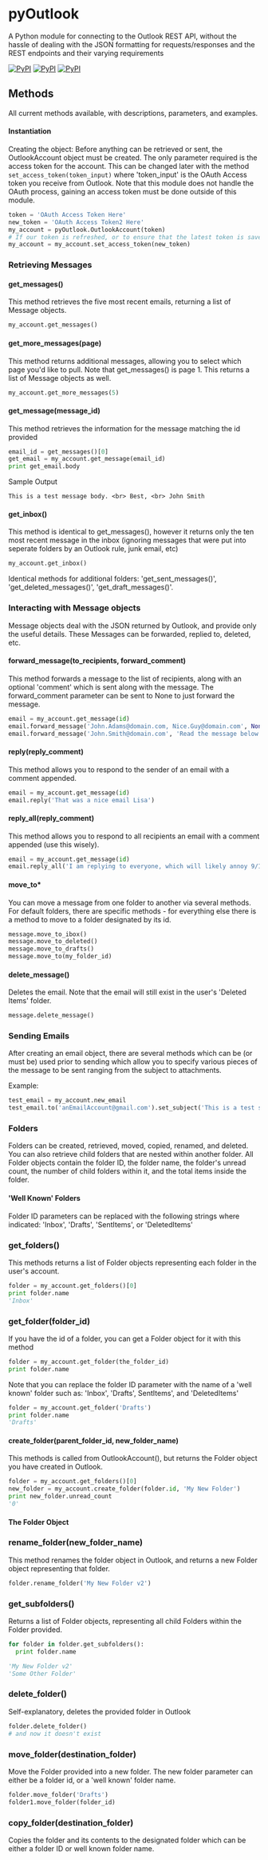 # pyOutlook
A Python module for connecting to the Outlook REST API, without the hassle of dealing with the JSON formatting for requests/responses and the REST endpoints and their varying requirements

[![PyPI](https://img.shields.io/pypi/v/pyOutlook.svg?maxAge=2592000)](https://pypi.python.org/pypi/pyOutlook)
[![PyPI](https://img.shields.io/pypi/dw/pyOutlook.svg?maxAge=2592000)](https://pypi.python.org/pypi/pyOutlook)
[![PyPI](https://img.shields.io/pypi/wheel/pyOutlook.svg?maxAge=2592000)]()
## Methods
All current methods available, with descriptions, parameters, and examples.

#### Instantiation
Creating the object: Before anything can be retrieved or sent, the OutlookAccount object must be created. The only parameter required is the access token for the account. This can be changed later with the method ```set_access_token(token_input)``` where 'token_input' is the OAuth Access token you receive from Outlook. Note that this module does not handle the OAuth process, gaining an access token must be done outside of this module.

```python
token = 'OAuth Access Token Here'
new_token = 'OAuth Access Token2 Here'
my_account = pyOutlook.OutlookAccount(token)
# If our token is refreshed, or to ensure that the latest token is saved prior to calling a method. 
my_account = my_account.set_access_token(new_token)
```
### Retrieving Messages

#### get_messages()
This method retrieves the five most recent emails, returning a list of Message objects. 
```python
my_account.get_messages()
```
#### get_more_messages(page)
This method returns additional messages, allowing you to select which page you'd like to pull. Note that get_messages() is page 1. This returns a list of Message objects as well.
```python
my_account.get_more_messages(5)
```
#### get_message(message_id)
This method retrieves the information for the message matching the id provided
```python
email_id = get_messages()[0]
get_email = my_account.get_message(email_id)
print get_email.body
```
Sample Output
```
This is a test message body. <br> Best, <br> John Smith
```
#### get_inbox()
This method is identical to get_messages(), however it returns only the ten most recent message in the inbox (ignoring messages that were put into seperate folders by an Outlook rule, junk email, etc)

```python
my_account.get_inbox()
```
Identical methods for additional folders: 'get_sent_messages()', 'get_deleted_messages()', 'get_draft_messages()'.

### Interacting with Message objects
Message objects deal with the JSON returned by Outlook, and provide only the useful details. These Messages can be forwarded, replied to, deleted, etc. 

#### forward_message(to_recipients, forward_comment)
This method forwards a message to the list of recipients, along with an optional 'comment' which is sent along with the message. The forward_comment parameter can be sent to None to just forward the message.
```python
email = my_account.get_message(id)
email.forward_message('John.Adams@domain.com, Nice.Guy@domain.com', None)
email.forward_message('John.Smith@domain.com', 'Read the message below')
```
#### reply(reply_comment)
This method allows you to respond to the sender of an email with a comment appended. 
```python
email = my_account.get_message(id)
email.reply('That was a nice email Lisa')
```
#### reply_all(reply_comment)
This method allows you to respond to all recipients an email with a comment appended (use this wisely). 
```python
email = my_account.get_message(id)
email.reply_all('I am replying to everyone, which will likely annoy 9/10 of those who receive this')
```
#### move_to*
You can move a message from one folder to another via several methods. For default folders, there are specific methods - for everything else there is a method to move to a folder designated by its id. 
```python
message.move_to_ibox()
message.move_to_deleted()
message.move_to_drafts()
message.move_to(my_folder_id)
```
#### delete_message()
Deletes the email. Note that the email will still exist in the user's 'Deleted Items' folder. 
```python
message.delete_message()
```
### Sending Emails
After creating an email object, there are several methods which can be (or must be) used prior to sending which allow you to specify various pieces of the message to be sent ranging from the subject to attachments.

Example:
```python
test_email = my_account.new_email
test_email.to('anEmailAccount@gmail.com').set_subject('This is a test subject').set_body('This is a test body. <br> Best, <br> John Smith').add_attachment('FILE_BYTES_HERE', 'FileName', 'pdf').send()
```
### Folders
Folders can be created, retrieved, moved, copied, renamed, and deleted. You can also retrieve child folders that are nested within another folder. All Folder objects contain the folder ID, the folder name, the folder's unread count, the number of child folders within it, and the total items inside the folder. 

#### 'Well Known' Folders
Folder ID parameters can be replaced with the following strings where indicated:
'Inbox', 'Drafts', 'SentItems', or 'DeletedItems'

### get_folders()
This methods returns a list of Folder objects representing each folder in the user's account. 
```python
folder = my_account.get_folders()[0]
print folder.name
'Inbox'
```
### get_folder(folder_id)
If you have the id of a folder, you can get a Folder object for it with this method
```python
folder = my_account.get_folder(the_folder_id)
print folder.name
```
Note that you can replace the folder ID parameter with the name of a 'well known' folder such as: 'Inbox', 'Drafts', SentItems', and 'DeletedItems'
```python
folder = my_account.get_folder('Drafts')
print folder.name
'Drafts'
```
#### create_folder(parent_folder_id, new_folder_name)
This methods is called from OutlookAccount(), but returns the Folder object you have created in Outlook. 
```python
folder = my_account.get_folders()[0]
new_folder = my_account.create_folder(folder.id, 'My New Folder')
print new_folder.unread_count
'0'
```

#### The Folder Object

### rename_folder(new_folder_name)
This method renames the folder object in Outlook, and returns a new Folder object representing that folder.
```python 
folder.rename_folder('My New Folder v2')
```

### get_subfolders()
Returns a list of Folder objects, representing all child Folders within the Folder provided. 
```python 
for folder in folder.get_subfolders():
  print folder.name

'My New Folder v2'
'Some Other Folder'
```

### delete_folder()
Self-explanatory, deletes the provided folder in Outlook
```python
folder.delete_folder()
# and now it doesn't exist
```

### move_folder(destination_folder)
Move the Folder provided into a new folder. The new folder parameter can either be a folder id, or a 'well known' folder name. 
```python
folder.move_folder('Drafts')
folder1.move_folder(folder_id)
```

### copy_folder(destination_folder)
Copies the folder and its contents to the designated folder which can be either a folder ID or well known folder name.

